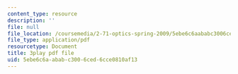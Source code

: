 ```yaml
---
content_type: resource
description: ''
file: null
file_location: /coursemedia/2-71-optics-spring-2009/5ebe6c6aababc3006ced6cce0810af13_8WXUYdXNFy8.pdf
file_type: application/pdf
resourcetype: Document
title: 3play pdf file
uid: 5ebe6c6a-abab-c300-6ced-6cce0810af13
---
```

